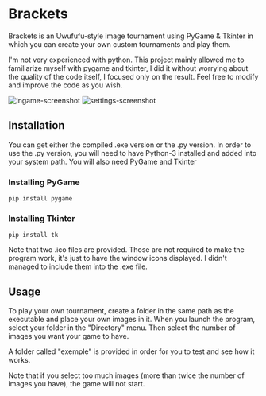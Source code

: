 # Brackets
Brackets is an Uwufufu-style image tournament using PyGame & Tkinter in which you can create your own custom tournaments and play them.

I'm not very experienced with python. This project mainly allowed me to familiarize myself with pygame and tkinter, I did it without worrying about the quality of the code itself, I focused only on the result. Feel free to modify and improve the code as you wish.

![ingame-screenshot](https://cdn.discordapp.com/attachments/900064204340465745/1142552521282441341/image-2.png)
![settings-screenshot](https://cdn.discordapp.com/attachments/900064204340465745/1142552520879779940/image-1.png)

## Installation
You can get either the compiled .exe version or the .py version.
In order to use the .py version, you will need to have Python-3 installed and added into your system path. You will also need PyGame and Tkinter

### Installing PyGame
```
pip install pygame
```
### Installing Tkinter
```
pip install tk
```
Note that two .ico files are provided. Those are not required to make the program work, it's just to have the window icons displayed. I didn't managed to include them into the .exe file.

## Usage
To play your own tournament, create a folder in the same path as the executable and place your own images in it. When you launch the program, select your folder in the "Directory" menu. Then select the number of images you want your game to have.

A folder called "exemple" is provided in order for you to test and see how it works.

Note that if you select too much images (more than twice the number of images you have), the game will not start.

